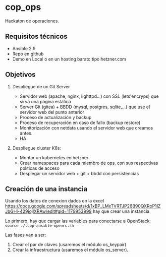 # cop_ops

Hackaton de operaciones.

## Requisitos técnicos

- Ansible 2.9
- Repo en github
- Demo en Local o en un hosting barato tipo hetzner.com

## Objetivos

1. Despliegue de un Git Server

   - Servidor web (apache, nginx, lighttpd...) con SSL (lets'encryps) que sirva una página estática
   - Server Git (gitea) + BBDD (mysql, postgres, sqlite,...) que use el servidor web del punto anterior
   - Proceso de actualización y backup
   - Proceso de recuperación en caso de fallo (backup restore)
   - Monitorización con netdata usando el servidor web que creamos antes.
   - HA

2. Despliegue cluster K8s:

   - Montar un kubernetes en hetzner
   - Crear namespaces para cada miembro de ops, con sus respectivas políticas de acceso
   - Desplegar un servidor web + git + bbdd con persistencias


## Creación de una instancia

Usando los datos de conexion dados en la excel <https://docs.google.com/spreadsheets/d/1xBP_LMxTVRTJP26B90QXRoP1IZJbGHi-429jojlXRAw/edit#gid=1179953999> hay que crear una instancia.

Lo primero, hay que cargar las variables para conectarse a OpenStack: `source ./.cop-ansible-openrc.sh`

Las fases van a ser:

1. Crear el par de claves (usaremos el módulo os_keypair)
2. Crear la infraestructura (usaremos el módulo os_server).
